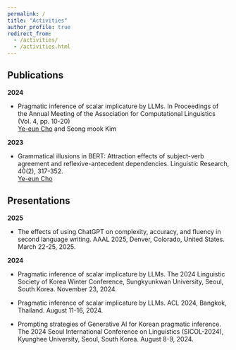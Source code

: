 ```yaml
---
permalink: /
title: "Activities"
author_profile: true
redirect_from: 
  - /activities/
  - /activities.html
---
```



Publications
------
**2024**
* Pragmatic inference of scalar implicature by LLMs. In Proceedings of the Annual Meeting of the Association for Computational Linguistics (Vol. 4, pp. 10-20)  
<u>Ye-eun Cho</u> and Seong mook Kim

**2023**
* Grammatical illusions in BERT: Attraction effects of subject-verb agreement and reflexive-antecedent dependencies. Linguistic Research, 40(2), 317-352.  
<u>Ye-eun Cho</u>



Presentations
------
**2025**
* The effects of using ChatGPT on complexity, accuracy, and fluency in second language writing. AAAL 2025, Denver, Colorado, United States. March 22-25, 2025.

**2024**
* Pragmatic inference of scalar implicature by LLMs. The 2024 Linguistic Society of Korea Winter Conference, Sungkyunkwan University, Seoul, South Korea. November 23, 2024.

* Pragmatic inference of scalar implicature by LLMs. ACL 2024, Bangkok, Thailand. August 11-16, 2024.

* Prompting strategies of Generative AI for Korean pragmatic inference. The 2024 Seoul International Conference on Linguistics (SICOL-2024), Kyunghee University, Seoul, South Korea. August 8-9, 2024.

